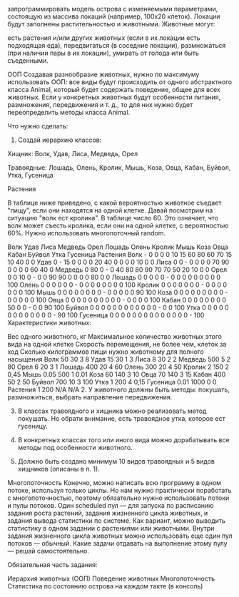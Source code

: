 запрограммировать модель острова с изменяемыми параметрами, состоящую из массива локаций (например, 100х20 клеток). Локации будут заполнены растительностью и животными. Животные могут:

есть растения и/или других животных (если в их локации есть подходящая еда),
передвигаться (в соседние локации),
размножаться (при наличии пары в их локации),
умирать от голода или быть съеденными.

ООП
Создавая разнообразие животных, нужно по максимуму использовать ООП: все виды будут происходить от одного абстрактного класса Animal, который будет содержать поведение, общее для всех животных. Если у конкретных животных будут особенности питания, размножения, передвижения и т. д., то для них нужно будет переопределить методы класса Animal.

Что нужно сделать:
1. Создай иерархию классов:

Хищник: Волк, Удав, Лиса, Медведь, Орел

Травоядные: Лошадь, Олень, Кролик, Мышь, Коза, Овца, Кабан, Буйвол, Утка, Гусеница

Растения


В таблице ниже приведено, с какой вероятностью животное съедает "пищу", если они находятся на одной клетке. Давай посмотрим на ситуацию "волк ест кролика". В таблице число 60. Это означает, что волк может съесть кролика, если они на одной клетке, с вероятностью 60%. Нужно использовать многопоточный random.

Волк	Удав	Лиса	Медведь	Орел	Лошадь	Олень	Кролик	Мышь	Коза	Овца	Кабан	Буйвол	Утка	Гусеница	Растения
Волк	-	0	0	0	0	10	15	60	80	60	70	15	10	40	0	0
Удав	0	-	15	0	0	0	0	20	40	0	0	0	0	10	0	0
Лиса	0	0	-	0	0	0	0	70	90	0	0	0	0	60	40	0
Медведь	0	80	0	-	0	40	80	80	90	70	70	50	20	10	0	0
Орел	0	0	10	0	-	0	0	90	90	0	0	0	0	80	0	0
Лошадь	0	0	0	0	0	-	0	0	0	0	0	0	0	0	0	100
Олень	0	0	0	0	0	0	-	0	0	0	0	0	0	0	0	100
Кролик	0	0	0	0	0	0	0	-	0	0	0	0	0	0	0	100
Мышь	0	0	0	0	0	0	0	0	-	0	0	0	0	0	90	100
Коза	0	0	0	0	0	0	0	0	0	-	0	0	0	0	0	100
Овца	0	0	0	0	0	0	0	0	0	0	-	0	0	0	0	100
Кабан	0	0	0	0	0	0	0	0	50	0	0	-	0	0	90	100
Буйвол	0	0	0	0	0	0	0	0	0	0	0	0	-	0	0	100
Утка	0	0	0	0	0	0	0	0	0	0	0	0	0	-	90	100
Гусеница	0	0	0	0	0	0	0	0	0	0	0	0	0	0	-	100
Характеристики животных:

Вес одного животного, кг	Максимальное количество животных этого вида на одной клетке	Скорость перемещения, не более чем, клеток за ход	Сколько килограммов пищи нужно животному для полного насыщения
Волк	50	30	3	8
Удав	15	30	1	3
Лиса	8	30	2	2
Медведь	500	5	2	80
Орел	6	20	3	1
Лошадь	400	20	4	60
Олень	300	20	4	50
Кролик	2	150	2	0,45
Мышь	0.05	500	1	0.01
Коза	60	140	3	10
Овца	70	140	3	15
Кабан	400	50	2	50
Буйвол	700	10	3	100
Утка	1	200	4	0,15
Гусеница	0.01	1000	0	0
Растения	1	200	N/A	N/A
2. У животного должны быть методы: покушать, размножиться, выбрать направление передвижения.

3. В классах травоядного и хищника можно реализовать метод покушать. Но обрати внимание, есть травоядное утка, которое ест гусеницу.

4. В конкретных классах того или иного вида можно дорабатывать все методы под особенности животного.

5. Должно быть создано минимум 10 видов травоядных и 5 видов хищников (описаны в п. 1).

Многопоточность
Конечно, можно написать всю программу в одном потоке, используя только циклы. Но нам нужно практически поработать с многопоточностью, поэтому обязательно нужно использовать потоки и пулы потоков. Один scheduled пул — для запуска по расписанию задания роста растений, задания жизненного цикла животных, и задания вывода статистики по системе. Как вариант, можно выводить статистику в одном задании с растениями или животными. Внутри задания жизненного цикла животных можно использовать еще один пул потоков — обычный. Какие задачи отдавать на выполнение этому пулу — решай самостоятельно.

Обязательная часть задания:

Иерархия животных (ООП)
Поведение животных
Многопоточность
Статистика по состоянию острова на каждом такте (в консоль)
